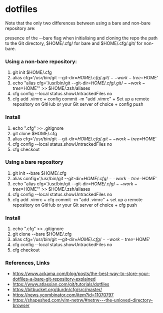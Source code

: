 # dotfiles


Note that the only two differences between using a bare and non-bare repository are:

presence of the  --bare flag when initialising and cloning the repo
the path to the Git directory,  $HOME/.cfg/ for bare and $HOME/.cfg/.git/ for non-bare.

### Using a non-bare repository:

1. git init $HOME/.cfg
2. alias cfg='/usr/bin/git --git-dir=$HOME/.cfg/.git/ --work-tree=$HOME'
3. echo "alias cfg='/usr/bin/git --git-dir=$HOME/.cfg/.git/ --work-tree=$HOME'" >> $HOME/.zsh/aliases
4. cfg config --local status.showUntrackedFiles no
5. cfg add .vimrc + config commit -m "add .vimrc" + Set up a remote repository on GitHub or your Git server of choice + config push

### Install

1. echo ".cfg" >> .gitignore
2. git clone <remote-git-repo-url> $HOME/.cfg
3. alias cfg='/usr/bin/git --git-dir=$HOME/.cfg/.git --work-tree=$HOME'
4. cfg config --local status.showUntrackedFiles no
5. cfg checkout

### Using a bare repository

1. git init --bare $HOME/.cfg
2. alias config='/usr/bin/git --git-dir=$HOME/.cfg/ --work-tree=$HOME'
3. echo "alias cfg='/usr/bin/git --git-dir=$HOME/.cfg/ --work-tree=$HOME'" >> $HOME/.zsh/aliases
4. cfg config --local status.showUntrackedFiles no
5. cfg add .vimrc + cfg commit -m "add .vimrc" + set up a remote repository on GitHub or your Git server of choice + cfg push

### Install

1. echo ".cfg" >> .gitignore
2. git clone --bare <remote-git-repo-url> $HOME/.cfg
3. alias cfg='/usr/bin/git --git-dir=$HOME/.cfg/ --work-tree=$HOME'
4. cfg config --local status.showUntrackedFiles no
5. cfg checkout


### References, Links

- https://www.ackama.com/blog/posts/the-best-way-to-store-your-dotfiles-a-bare-git-repository-explained
- https://www.atlassian.com/git/tutorials/dotfiles
- https://bitbucket.org/durdn/cfg/src/master/
- https://news.ycombinator.com/item?id=11070797
- https://shapeshed.com/vim-netrw/#netrw---the-unloved-directory-browser

